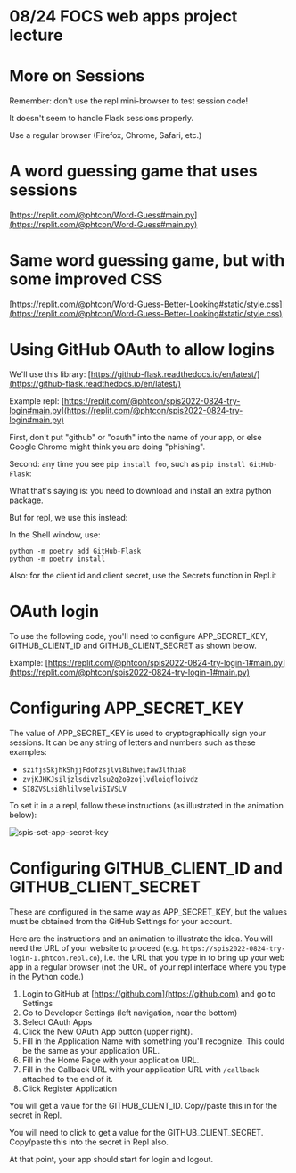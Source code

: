 # 08/24 FOCS web apps project lecture


# More on Sessions

Remember: don't use the repl mini-browser to test session code!

It doesn't seem to handle Flask sessions properly.

Use a regular browser (Firefox, Chrome, Safari, etc.)

# A word guessing game that uses sessions


[https://replit.com/@phtcon/Word-Guess#main.py](https://replit.com/@phtcon/Word-Guess#main.py)

# Same word guessing game, but with some improved CSS

[https://replit.com/@phtcon/Word-Guess-Better-Looking#static/style.css](https://replit.com/@phtcon/Word-Guess-Better-Looking#static/style.css)


# Using GitHub OAuth to allow logins

We'll use this library: [https://github-flask.readthedocs.io/en/latest/](https://github-flask.readthedocs.io/en/latest/)

Example repl: [https://replit.com/@phtcon/spis2022-0824-try-login#main.py](https://replit.com/@phtcon/spis2022-0824-try-login#main.py)

First, don't put "github" or "oauth" into the name of your app, or else Google Chrome might think you are doing "phishing".

Second: any time you see `pip install foo`, such as `pip install GitHub-Flask`:

What that's saying is: you need to download and install an extra python package.

But for repl, we use this instead:

In the Shell window, use:

```
python -m poetry add GitHub-Flask
python -m poetry install
```

Also: for the client id and client secret, use the Secrets function in Repl.it

# OAuth login

To use the following code, you'll need to configure APP_SECRET_KEY, GITHUB_CLIENT_ID and GITHUB_CLIENT_SECRET as shown below.

Example: [https://replit.com/@phtcon/spis2022-0824-try-login-1#main.py](https://replit.com/@phtcon/spis2022-0824-try-login-1#main.py)

# Configuring APP_SECRET_KEY

The value of APP_SECRET_KEY is used to cryptographically sign your sessions.   It can be any string of letters and numbers such as these examples:
* `szifjsSkjhkShjjFdofzsjlvi8ihweifaw3lfhia8`
* `zvjKJHKJsiljzlsdivzlsu2q2o9zojlvdloiqfloivdz`
* `SI8ZVSLsi8hlilvselviSIVSLV`

To set it in a a repl, follow these instructions (as illustrated in the animation below):

![spis-set-app-secret-key](https://user-images.githubusercontent.com/1119017/186516526-dbd19008-5c9f-44c1-aa1b-0bd0e4169298.gif)

# Configuring GITHUB_CLIENT_ID and GITHUB_CLIENT_SECRET

These are configured in the same way as APP_SECRET_KEY, but the values must be obtained from the GitHub Settings for your account.

Here are the instructions and an animation to illustrate the idea.  You will need the URL of your website to proceed (e.g. `https://spis2022-0824-try-login-1.phtcon.repl.co`), i.e. the URL that you type in to bring up your web app in a regular browser (not the URL of your repl interface where you type in the Python code.)

1. Login to GitHub at [https://github.com](https://github.com) and go to Settings
2. Go to Developer Settings (left navigation, near the bottom)
3. Select OAuth Apps
4. Click the New OAuth App button (upper right).
5. Fill in the Application Name with something you'll recognize. This could be the same as your application URL.
6. Fill in the Home Page with your application URL.
7. Fill in the Callback URL with your application URL with `/callback` attached to the end of it.
8. Click Register Application

You will get a value for the GITHUB_CLIENT_ID.  Copy/paste this in for the secret in Repl.

You will need to click to get a value for the GITHUB_CLIENT_SECRET.  Copy/paste this into the secret in Repl also.

At that point, your app should start for login and logout.

